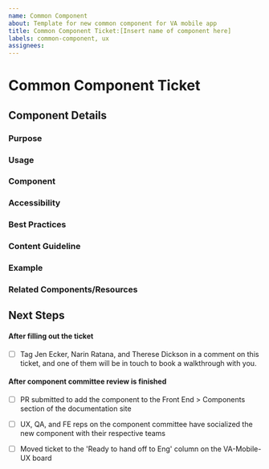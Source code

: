 ```yaml
---
name: Common Component
about: Template for new common component for VA mobile app
title: Common Component Ticket:[Insert name of component here]
labels: common-component, ux
assignees:
---
```

<!-- Please fill out all of the relevant sections of this template. Please do not delete any areas of this template. It's ok if it's a draft, that's the point. This is just the first step in fleshing out documentation and the Component Committee will help. The tickets can be updated as the sections are finished and any section that doesn't need to have info should be labeled as NA -->

# Common Component Ticket
<!-- Goal of these tickets: Add new common components to, or make updates for existing components in, the VA mobile app design system. Only a subset of these will be applicable for updating a component, mark other ones as NA -->

## Component Details
### Purpose
<!-- [name of component] provides [purpose of component]. Ex: The loading indicator provides the status of an indeterminate loading time. -->

### Usage
<!-- Overview of when the component should (or should not) be used. -->

### Component
<!-- Provide screenshots of the component (parts labelled and described), as well as screenshots of key variants (different states, light/dark mode) -->

### Accessibility
<!-- Are there accessibility requirements you want to point out? How should the component behave to be accessible to all? -->

### Best Practices
<!-- Guidelines that give more context, edge cases, etc. Example: Component should use established color patterns. -->

### Content Guideline
<!-- Guidelines to follow for content. Example: Use a single word to describe the status of an object.-->

### Example
<!-- Screen shot of example screen from the VA mobile app using the component -->

### Related Components/Resources
<!-- Link to live design in Sketch for inspection. -->

<!-- Links to similar components. Or, for an existing component, link to current listing on documentation site.  -->

<!-- Links to references (ex: VA or other design systems). -->


## Next Steps
<!-- Steps in process: cross-practice review with UX, QA and FE (loop as needed), add to documentation site, then hand off to Eng for implementation. -->

#### After filling out the ticket
- [ ] Tag Jen Ecker, Narin Ratana, and Therese Dickson in a comment on this ticket, and one of them will be in touch to book a walkthrough with you.

#### After component committee review is finished
- [ ] PR submitted to add the component to the Front End > Components section of the documentation site
- [ ] UX, QA, and FE reps on the component committee have socialized the new component with their respective teams
- [ ] Moved ticket to the 'Ready to hand off to Eng' column on the VA-Mobile-UX board 

